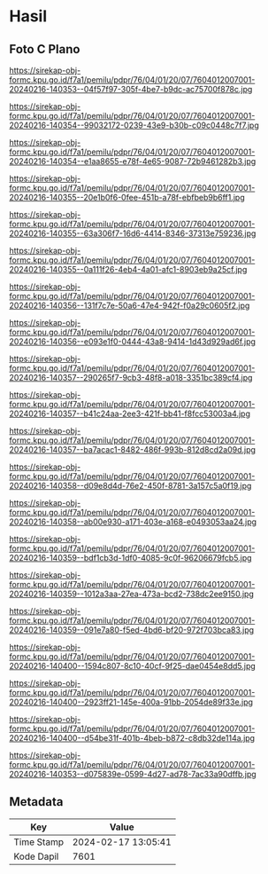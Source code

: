 # Hasil

## Foto C Plano

https://sirekap-obj-formc.kpu.go.id/f7a1/pemilu/pdpr/76/04/01/20/07/7604012007001-20240216-140353--04f57f97-305f-4be7-b9dc-ac75700f878c.jpg

https://sirekap-obj-formc.kpu.go.id/f7a1/pemilu/pdpr/76/04/01/20/07/7604012007001-20240216-140354--99032172-0239-43e9-b30b-c09c0448c7f7.jpg

https://sirekap-obj-formc.kpu.go.id/f7a1/pemilu/pdpr/76/04/01/20/07/7604012007001-20240216-140354--e1aa8655-e78f-4e65-9087-72b9461282b3.jpg

https://sirekap-obj-formc.kpu.go.id/f7a1/pemilu/pdpr/76/04/01/20/07/7604012007001-20240216-140355--20e1b0f6-0fee-451b-a78f-ebfbeb9b6ff1.jpg

https://sirekap-obj-formc.kpu.go.id/f7a1/pemilu/pdpr/76/04/01/20/07/7604012007001-20240216-140355--63a306f7-16d6-4414-8346-37313e759236.jpg

https://sirekap-obj-formc.kpu.go.id/f7a1/pemilu/pdpr/76/04/01/20/07/7604012007001-20240216-140355--0a111f26-4eb4-4a01-afc1-8903eb9a25cf.jpg

https://sirekap-obj-formc.kpu.go.id/f7a1/pemilu/pdpr/76/04/01/20/07/7604012007001-20240216-140356--131f7c7e-50a6-47e4-942f-f0a29c0605f2.jpg

https://sirekap-obj-formc.kpu.go.id/f7a1/pemilu/pdpr/76/04/01/20/07/7604012007001-20240216-140356--e093e1f0-0444-43a8-9414-1d43d929ad6f.jpg

https://sirekap-obj-formc.kpu.go.id/f7a1/pemilu/pdpr/76/04/01/20/07/7604012007001-20240216-140357--290265f7-9cb3-48f8-a018-3351bc389cf4.jpg

https://sirekap-obj-formc.kpu.go.id/f7a1/pemilu/pdpr/76/04/01/20/07/7604012007001-20240216-140357--b41c24aa-2ee3-421f-bb41-f8fcc53003a4.jpg

https://sirekap-obj-formc.kpu.go.id/f7a1/pemilu/pdpr/76/04/01/20/07/7604012007001-20240216-140357--ba7acac1-8482-486f-993b-812d8cd2a09d.jpg

https://sirekap-obj-formc.kpu.go.id/f7a1/pemilu/pdpr/76/04/01/20/07/7604012007001-20240216-140358--d09e8d4d-76e2-450f-8781-3a157c5a0f19.jpg

https://sirekap-obj-formc.kpu.go.id/f7a1/pemilu/pdpr/76/04/01/20/07/7604012007001-20240216-140358--ab00e930-a171-403e-a168-e0493053aa24.jpg

https://sirekap-obj-formc.kpu.go.id/f7a1/pemilu/pdpr/76/04/01/20/07/7604012007001-20240216-140359--bdf1cb3d-1df0-4085-9c0f-96206679fcb5.jpg

https://sirekap-obj-formc.kpu.go.id/f7a1/pemilu/pdpr/76/04/01/20/07/7604012007001-20240216-140359--1012a3aa-27ea-473a-bcd2-738dc2ee9150.jpg

https://sirekap-obj-formc.kpu.go.id/f7a1/pemilu/pdpr/76/04/01/20/07/7604012007001-20240216-140359--091e7a80-f5ed-4bd6-bf20-972f703bca83.jpg

https://sirekap-obj-formc.kpu.go.id/f7a1/pemilu/pdpr/76/04/01/20/07/7604012007001-20240216-140400--1594c807-8c10-40cf-9f25-dae0454e8dd5.jpg

https://sirekap-obj-formc.kpu.go.id/f7a1/pemilu/pdpr/76/04/01/20/07/7604012007001-20240216-140400--2923ff21-145e-400a-91bb-2054de89f33e.jpg

https://sirekap-obj-formc.kpu.go.id/f7a1/pemilu/pdpr/76/04/01/20/07/7604012007001-20240216-140400--d54be31f-401b-4beb-b872-c8db32de114a.jpg

https://sirekap-obj-formc.kpu.go.id/f7a1/pemilu/pdpr/76/04/01/20/07/7604012007001-20240216-140353--d075839e-0599-4d27-ad78-7ac33a90dffb.jpg


## Metadata

| Key        | Value               |
| ---------- | ------------------- |
| Time Stamp | 2024-02-17 13:05:41 |
| Kode Dapil | 7601                |



